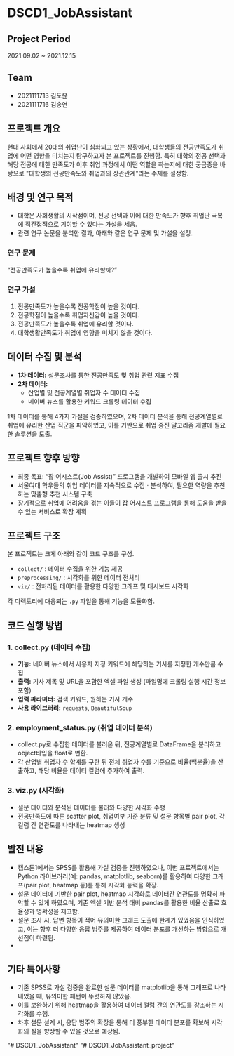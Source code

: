 # DSCD1_JobAssistant

## Project Period
  2021.09.02 ~ 2021.12.15
## Team
- 2021111713 김도윤
- 2021111716 김송연

## 프로젝트 개요
현대 사회에서 20대의 취업난이 심화되고 있는 상황에서, 대학생들의 전공만족도가 취업에 어떤 영향을 미치는지 탐구하고자 본 프로젝트를 진행함. 특히 대학의 전공 선택과 해당 전공에 대한 만족도가 이후 취업 과정에서 어떤 역할을 하는지에 대한 궁금증을 바탕으로 "대학생의 전공만족도와 취업과의 상관관계"라는 주제를 설정함.

## 배경 및 연구 목적
- 대학은 사회생활의 시작점이며, 전공 선택과 이에 대한 만족도가 향후 취업난 극복에 직간접적으로 기여할 수 있다는 가설을 세움.
- 관련 연구 논문을 분석한 결과, 아래와 같은 연구 문제 및 가설을 설정.

### 연구 문제
“전공만족도가 높을수록 취업에 유리할까?”

### 연구 가설
1. 전공만족도가 높을수록 전공학점이 높을 것이다.  
2. 전공학점이 높을수록 취업자신감이 높을 것이다.  
3. 전공만족도가 높을수록 취업에 유리할 것이다.  
4. 대학생활만족도가 취업에 영향을 미치지 않을 것이다.

## 데이터 수집 및 분석
- **1차 데이터:** 설문조사를 통한 전공만족도 및 취업 관련 지표 수집  
- **2차 데이터:**  
  - 산업별 및 전공계열별 취업자 수 데이터 수집  
  - 네이버 뉴스를 활용한 키워드 크롤링 데이터 수집

1차 데이터를 통해 4가지 가설을 검증하였으며, 2차 데이터 분석을 통해 전공계열별로 취업에 유리한 산업 직군을 파악하였고, 이를 기반으로 취업 증진 알고리즘 개발에 필요한 솔루션을 도출.

## 프로젝트 향후 방향
- 최종 목표: “잡 어시스트(Job Assist)” 프로그램을 개발하여 모바일 앱 출시 추진  
- 서울여대 학우들의 취업 데이터를 지속적으로 수집ㆍ분석하여, 필요한 역량을 추천하는 맞춤형 추천 시스템 구축  
- 장기적으로 취업에 어려움을 겪는 이들이 잡 어시스트 프로그램을 통해 도움을 받을 수 있는 서비스로 확장 계획

## 프로젝트 구조
본 프로젝트는 크게 아래와 같이 코드 구조를 구성.

- `collect/` : 데이터 수집을 위한 기능 제공  
- `preprocessing/` : 시각화를 위한 데이터 전처리  
- `viz/` : 전처리된 데이터를 활용한 다양한 그래프 및 대시보드 시각화

각 디렉토리에 대응되는 `.py` 파일을 통해 기능을 모듈화함.

## 코드 실행 방법

### 1. collect.py (데이터 수집)
- **기능:** 네이버 뉴스에서 사용자 지정 키워드에 해당하는 기사를 지정한 개수만큼 수집  
- **출력:** 기사 제목 및 URL을 포함한 엑셀 파일 생성 (파일명에 크롤링 실행 시간 정보 포함)  
- **입력 파라미터:** 검색 키워드, 원하는 기사 개수  
- **사용 라이브러리:** `requests`, `BeautifulSoup`  

### 2. employment_status.py (취업 데이터 분석)
- collect.py로 수집한 데이터를 불러온 뒤, 전공계열별로 DataFrame을 분리하고 object타입을 float로 변환.
- 각 산업별 취업자 수 합계를 구한 뒤 전체 취업자 수를 기준으로 비율(백분율)을 산출하고, 해당 비율을 데이터 컬럼에 추가하여 출력.


### 3. viz.py (시각화)
- 설문 데이터와 분석된 데이터를 불러와 다양한 시각화 수행
- 전공만족도에 따른 scatter plot, 취업여부 기준 분류 및 설문 항목별 pair plot, 각 컬럼 간 연관도를 나타내는 heatmap 생성


## 발전 내용
- 캡스톤1에서는 SPSS를 활용해 가설 검증을 진행하였으나, 이번 프로젝트에서는 Python 라이브러리(예: pandas, matplotlib, seaborn)를 활용하여 다양한 그래프(pair plot, heatmap 등)를 통해 시각화 능력을 확장.
- 설문 데이터에 기반한 pair plot, heatmap 시각화로 데이터간 연관도를 명확히 파악할 수 있게 하였으며, 기존 엑셀 기반 분석 대비 pandas를 활용한 비율 산출로 효율성과 명확성을 제고함.
- 설문 조사 시, 답변 항목이 적어 유의미한 그래프 도출에 한계가 있었음을 인식하였고, 이는 향후 더 다양한 응답 범주를 제공하여 데이터 분포를 개선하는 방향으로 개선점이 마련됨.
- 
## 기타 특이사항
- 기존 SPSS로 가설 검증을 완료한 설문 데이터를 matplotlib을 통해 그래프로 나타내었을 때, 유의미한 패턴이 뚜렷하지 않았음.
- 이를 보완하기 위해 heatmap을 활용하여 데이터 컬럼 간의 연관도를 강조하는 시각화를 수행.
- 차후 설문 설계 시, 응답 범주의 확장을 통해 더 풍부한 데이터 분포를 확보해 시각화의 질을 향상할 수 있을 것으로 예상됨.

"# DSCD1_JobAssistant" 
"# DSCD1_JobAssistant_project" 
